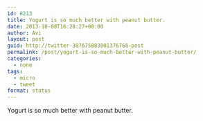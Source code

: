 ```yaml
---
id: 8213
title: Yogurt is so much better with peanut butter.
date: 2013-10-08T16:28:27+00:00
author: Avi
layout: post
guid: http://twitter-387675883001376768-post
permalink: /post/yogurt-is-so-much-better-with-peanut-butter/
categories:
  - none
tags:
  - micro
  - tweet
format: status
---
```

Yogurt is so much better with peanut butter.